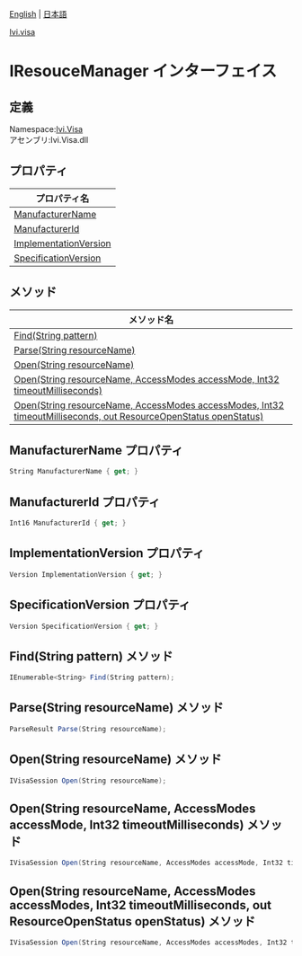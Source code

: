 [English](Ivi.Visa.IResourceManager.md) | [日本語](Ivi.Visa.IResourceManager.ja.md)

[Ivi.visa](../Visa.md)

# IResouceManager インターフェイス

## 定義
Namespace:[Ivi.Visa](Ivi.Visa.ja.md)<BR>
アセンブリ:Ivi.Visa.dll

## プロパティ

|プロパティ名|
|---|
|[ManufacturerName](#ManufacturerName-プロパティ)|
|[ManufacturerId](#ManufacturerId-プロパティ)|
|[ImplementationVersion](#ImplementationVersion-プロパティ)|
|[SpecificationVersion](#SpecificationVersion-プロパティ)|

## メソッド

|メソッド名|
|---|
|[Find(String pattern)](#FindString-pattern-メソッド)|
|[Parse(String resourceName)](#ParseString-resourceName-メソッド)|
|[Open(String resourceName)](#OpenString-resourceName-メソッド)|
|[Open(String resourceName, AccessModes accessMode, Int32 timeoutMilliseconds)](#OpenString-resourceName-AccessModes-accessMode-Int32-timeoutMilliseconds-メソッド)|
|[Open(String resourceName, AccessModes accessModes, Int32 timeoutMilliseconds, out ResourceOpenStatus openStatus)](#OpenString-resourceName-AccessModes-accessModes-Int32-timeoutMilliseconds-out-ResourceOpenStatus-openStatus-メソッド)|

## ManufacturerName プロパティ
```C#
String ManufacturerName { get; }
```
## ManufacturerId プロパティ
```C#
Int16 ManufacturerId { get; }
```
## ImplementationVersion プロパティ
```C#
Version ImplementationVersion { get; }
```
## SpecificationVersion プロパティ
```C#
Version SpecificationVersion { get; }
```
## Find(String pattern) メソッド
```C#
IEnumerable<String> Find(String pattern);
```
## Parse(String resourceName) メソッド
```C#
ParseResult Parse(String resourceName);
```
## Open(String resourceName) メソッド
```C#
IVisaSession Open(String resourceName);
```
## Open(String resourceName, AccessModes accessMode, Int32 timeoutMilliseconds) メソッド
```C#
IVisaSession Open(String resourceName, AccessModes accessMode, Int32 timeoutMilliseconds);
```
## Open(String resourceName, AccessModes accessModes, Int32 timeoutMilliseconds, out ResourceOpenStatus openStatus) メソッド
```C#
IVisaSession Open(String resourceName, AccessModes accessModes, Int32 timeoutMilliseconds, out ResourceOpenStatus openStatus);
```

